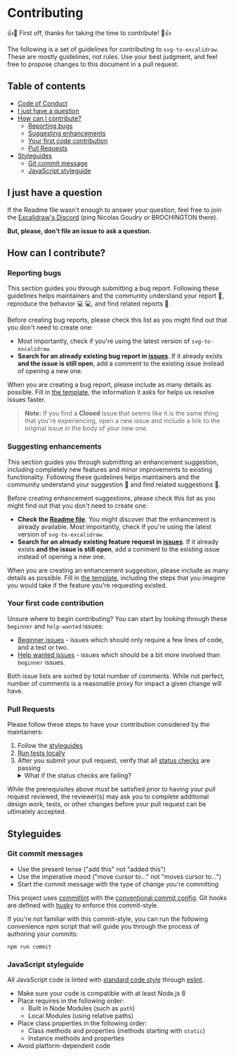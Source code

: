 # Contributing

:+1::tada: First off, thanks for taking the time to contribute! :tada::+1:

The following is a set of guidelines for contributing to `svg-to-excalidraw`. These are mostly guidelines, not rules. Use your best judgment, and feel free to propose changes to this document in a pull request.

## Table of contents

- [Code of Conduct][code-of-conduct]
- [I just have a question][question]
- [How can I contribute?][how-can-i-contribute]
  - [Reporting bugs][reporting-bugs]
  - [Suggesting enhancements][suggesting-enhancements]
  - [Your first code contribution][your-first-code-contribution]
  - [Pull Requests][pull-requests]
- [Styleguides][styleguides]
  - [Git commit message][git-commit-message]
  - [JavaScript styleguide][js-styleguide]

## I just have a question

If the Readme file wasn't enough to answer your question, feel free to join the [Excalidraw's Discord][discord] (ping Nicolas Goudry or BROCHINGTON there).

**But, please, don't file an issue to ask a question.**

## How can I contribute?

### Reporting bugs

This section guides you through submitting a bug report. Following these guidelines helps maintainers and the community understand your report :pencil:, reproduce the behavior :computer: :computer:, and find related reports :mag_right:.

Before creating bug reports, please check this list as you might find out that you don't need to create one:

- Most importantly, check if you're using the latest version of `svg-to-excalidraw`.
- **Search for an already existing bug report in [issues][issues]**. If it already exists **and the issue is still open**, add a comment to the existing issue instead of opening a new one.

When you are creating a bug report, please include as many details as possible. Fill in [the template][bug-report-template], the information it asks for helps us resolve issues faster.

> **Note:** If you find a **Closed** issue that seems like it is the same thing that you're experiencing, open a new issue and include a link to the original issue in the body of your new one.

### Suggesting enhancements

This section guides you through submitting an enhancement suggestion, including completely new features and minor improvements to existing functionality. Following these guidelines helps maintainers and the community understand your suggestion :pencil: and find related suggestions :mag_right:.

Before creating enhancement suggestions, please check this list as you might find out that you don't need to create one:

- **Check the [Readme file][readme]**. You might discover that the enhancement is already available. Most importantly, check if you're using the latest version of `svg-to-excalidraw`.
- **Search for an already existing feature request in [issues][issues]**. If it already exists **and the issue is still open**, add a comment to the existing issue instead of opening a new one.

When you are creating an enhancement suggestion, please include as many details as possible. Fill in [the template][feature-request-template], including the steps that you imagine you would take if the feature you're requesting existed.

### Your first code contribution

Unsure where to begin contributing? You can start by looking through these `beginner` and `help-wanted` issues:

- [Beginner issues][beginner] - issues which should only require a few lines of code, and a test or two.
- [Help wanted issues][help-wanted] - issues which should be a bit more involved than `beginner` issues.

Both issue lists are sorted by total number of comments. While not perfect, number of comments is a reasonable proxy for impact a given change will have.

### Pull Requests

Please follow these steps to have your contribution considered by the maintainers:

1. Follow the [styleguides][styleguides]
2. [Run tests locally][readme-tests]
3. After you submit your pull request, verify that all [status checks][status-checks] are passing <details><summary>What if the status checks are failing?</summary>If a status check is failing, and you believe that the failure is unrelated to your change, please leave a comment on the pull request explaining why you believe the failure is unrelated. A maintainer will re-run the status check for you. If we conclude that the failure was a false positive, we will take needed actions to solve the problem.</details>

While the prerequisites above must be satisfied prior to having your pull request reviewed, the reviewer(s) may ask you to complete additional design work, tests, or other changes before your pull request can be ultimately accepted.

## Styleguides

### Git commit messages

- Use the present tense ("add this" not "added this")
- Use the imperative mood ("move cursor to..." not "moves cursor to...")
- Start the commit message with the type of change you're committing

This project uses [commitlint][commitlint] with the [conventional commit config][commitlint-config-conventional]. Git hooks are defined with [husky][husky] to enforce this commit-style.

If you're not familiar with this commit-style, you can run the following convenience npm script that will guide you through the process of authoring your commits:

```shell
npm run commit
```

### JavaScript styleguide

All JavaScript code is linted with [standard code style][standard] through [eslint][eslint].

- Make sure your code is compatible with at least Node.js 8
- Place requires in the following order:
  - Built in Node Modules (such as `path`)
  - Local Modules (using relative paths)
- Place class properties in the following order:
  - Class methods and properties (methods starting with `static`)
  - Instance methods and properties
- Avoid platform-dependent code

[code-of-conduct]: https://github.com/excalidraw/svg-to-excalidraw/blob/main/CODE_OF_CONDUCT.md
[question]: #i-just-have-a-question
[discord]: https://discord.gg/UexuTaE
[how-can-i-contribute]: #how-can-i-contribute
[reporting-bugs]: #reporting-bugs
[suggesting-enhancements]: #suggesting-enhancements
[your-first-code-contribution]: #your-first-code-contribution
[pull-requests]: #pull-requests
[styleguides]: #styleguides
[git-commit-message]: #git-commit-message
[js-styleguide]: #javascript-styleguide
[readme]: https://github.com/excalidraw/svg-to-excalidraw/blob/main/README.md
[readme-tests]: https://github.com/excalidraw/svg-to-excalidraw/blob/main/README.md#game_die-running-tests
[issues]: https://github.com/excalidraw/svg-to-excalidraw/issues?q=is%3Aissue+is%3Aopen
[bug-report-template]: https://github.com/excalidraw/svg-to-excalidraw/blob/main/.github/ISSUE_TEMPLATE/bug_report.md
[feature-request-template]: https://github.com/excalidraw/svg-to-excalidraw/blob/main/.github/ISSUE_TEMPLATE/feature_request.md
[beginner]: https://github.com/excalidraw/svg-to-excalidraw/issues?q=is%3Aopen+is%3Aissue+label%3A%22good+first+issue%22+sort%3Acomments-desc
[help-wanted]: https://github.com/excalidraw/svg-to-excalidraw/issues?q=is%3Aopen+is%3Aissue+label%3A%22help+wanted%22+sort%3Acomments-desc
[status-checks]: https://help.github.com/articles/about-status-checks
[commitlint]: https://commitlint.js.org
[commitlint-config-conventional]: https://github.com/conventional-changelog/commitlint/tree/master/@commitlint/config-conventional
[husky]: https://typicode.github.io/husky
[standard]: https://standardjs.com
[eslint]: https://eslint.org

